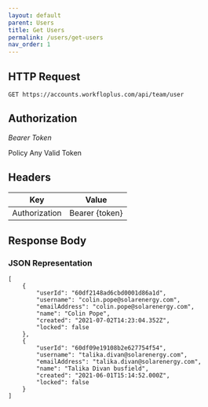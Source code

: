 ```yaml
---
layout: default
parent: Users
title: Get Users
permalink: /users/get-users
nav_order: 1
---
```



## HTTP Request

```
GET https://accounts.workfloplus.com/api/team/user
```


## Authorization
*Bearer Token*

Policy
Any Valid Token


## Headers

| Key     | Value        |
| ----------- | ----------- |
| Authorization | Bearer {token}      |


## Response Body
### JSON Representation
```
[
    {
        "userId": "60df2148ad6cbd0001d86a1d",
        "username": "colin.pope@solarenergy.com",
        "emailAddress": "colin.pope@solarenergy.com",
        "name": "Colin Pope",
        "created": "2021-07-02T14:23:04.352Z",
        "locked": false
    },
    {
        "userId": "60df09e19108b2e627754f54",
        "username": "talika.divan@solarenergy.com",
        "emailAddress": "talika.divan@solarenergy.com",
        "name": "Talika Divan busfield",
        "created": "2021-06-01T15:14:52.000Z",
        "locked": false
    }
]
```